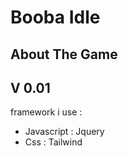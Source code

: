 <h1>Booba Idle</h1>
<h2>About The Game</h2>
<h2>V 0.01</h2>
<p>framework i use :</p>
<ul>
	<li>Javascript : Jquery</li>
	<li>Css : Tailwind </li>	
</ul>
